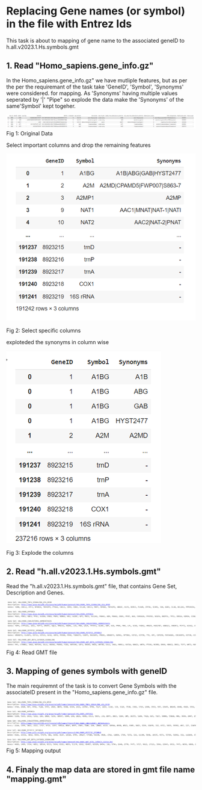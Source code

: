 

# Replacing  Gene names (or symbol) in the file with Entrez Ids 

This task is about to mapping of gene name to the associated geneID to h.all.v2023.1.Hs.symbols.gmt

## 1. Read "Homo_sapiens.gene_info.gz"

In the Homo_sapiens.gene_info.gz" we have mutliple features, but as per the per the requiremant of the task take 'GeneID', 'Symbol', 'Synonyms' were considered. for mapping. As 'Synonyms' having multiple values  seperated by '|' "Pipe" so explode the data make the 'Synonyms' of the same'Symbol' kept togeher. 

![Example Image](images/Homo_sapiens_Data.png)
Fig 1: Original Data



Select important columns and drop the remaining features


![Example Image](images/Main_Column.png)


Fig 2: Select specific columns



exploteded the synonyms in column wise


![Example Image](images/Exploded_column.png)


Fig 3: Explode the columns





## 2. Read "h.all.v2023.1.Hs.symbols.gmt"

Read the "h.all.v2023.1.Hs.symbols.gmt" file, that contains Gene Set, Description and Genes.

![Example Image](images/gmt_file.png)
    Fig 4: Read GMT file



## 3. Mapping of genes symbols with geneID


The  main requiremnt of the task is to convert Gene Symbols with the associateID present in the "Homo_sapiens.gene_info.gz" file. 


![Example Image](images/gmt_fileafterDecoding.png)
    Fig 5: Mapping output
    
## 4. Finaly the map data are stored in gmt file name "mapping.gmt"